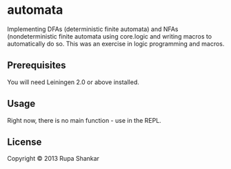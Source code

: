 # automata

Implementing DFAs (deterministic finite automata) and NFAs (nondeterministic
finite automata using core.logic and writing macros to automatically do so. 
This was an exercise in logic programming and macros.

## Prerequisites

You will need Leiningen 2.0 or above installed.

## Usage

Right now, there is no main function - use in the REPL.

## License

Copyright © 2013 Rupa Shankar
